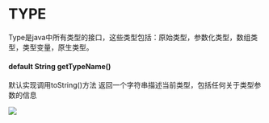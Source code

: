 # TYPE

Type是java中所有类型的接口，这些类型包括：原始类型，参数化类型，数组类型，类型变量，原生类型。

#### default String getTypeName()
默认实现调用toString()方法
返回一个字符串描述当前类型，包括任何关于类型参数的信息

<img src="https://www.processon.com/embed/5aec81e8e4b019d3a926944b" />



